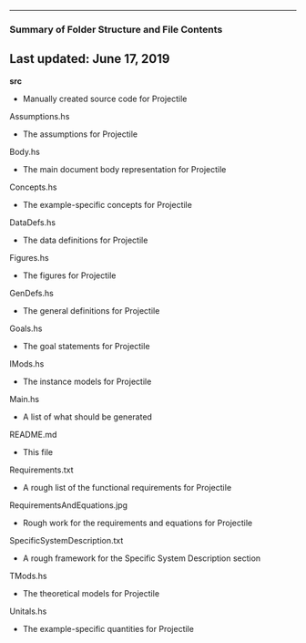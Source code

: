 --------------------------------------------------
### Summary of Folder Structure and File Contents
Last updated: June 17, 2019
--------------------------------------------------

**src**
  - Manually created source code for Projectile

Assumptions.hs
  - The assumptions for Projectile

Body.hs
  - The main document body representation for Projectile

Concepts.hs
  - The example-specific concepts for Projectile

DataDefs.hs
  - The data definitions for Projectile

Figures.hs
  - The figures for Projectile

GenDefs.hs
  - The general definitions for Projectile

Goals.hs
  - The goal statements for Projectile

IMods.hs
  - The instance models for Projectile
  
Main.hs 
  - A list of what should be generated
  
README.md
  - This file

Requirements.txt
  - A rough list of the functional requirements for Projectile

RequirementsAndEquations.jpg
  - Rough work for the requirements and equations for Projectile

SpecificSystemDescription.txt
  - A rough framework for the Specific System Description section

TMods.hs
  - The theoretical models for Projectile
  
Unitals.hs
  - The example-specific quantities for Projectile
